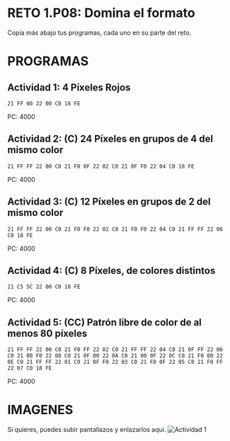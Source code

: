 # RETO 1.P08: Domina el formato
Copia más abajo tus programas, cada uno en su parte del reto.

# PROGRAMAS

## Actividad 1: 4 Píxeles Rojos
```
21 FF 00 22 00 C0 18 FE

```
PC: 4000

## Actividad 2: (C) 24 Píxeles en grupos de 4 del mismo color
```
21 FF FF 22 00 C0 21 F0 0F 22 02 C0 21 0F F0 22 04 C0 18 FE
```
PC: 4000

## Actividad 3: (C) 12 Píxeles en grupos de 2 del mismo color
```
21 FF FF 22 00 C0 21 F0 F0 22 02 C0 21 F0 F0 22 04 C0 21 FF FF 22 06 C0 18 FE
```
PC: 4000

## Actividad 4: (C) 8 Píxeles, de colores distintos
```
21 C5 5C 22 00 C0 18 FE
```
PC: 4000
## Actividad 5: (CC) Patrón libre de color de al menos 80 píxeles
```
21 FF FF 22 00 C0 21 F0 FF 22 02 C0 21 FF FF 22 04 C0 21 0F FF 22 06 C0 21 00 F0 22 08 C0 21 0F 00 22 0A C0 21 00 0F 22 0C C0 21 F0 00 22 0E C0 21 FF FF 22 01 C0 21 0F F0 22 03 C0 21 F0 0F 22 05 C0 21 F0 FF 22 07 C0 18 FE

```
PC: 4000

# IMAGENES
Si quieres, puedes subir pantallazos y enlazarlos aquí.
![Actividad 1](/pixelrojo.png)

